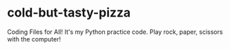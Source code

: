 # cold-but-tasty-pizza
Coding Files for All!
It's my Python practice code. Play rock, paper, scissors with the computer!
